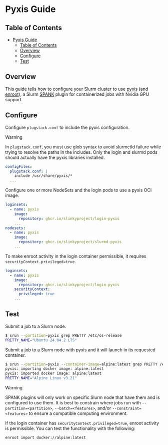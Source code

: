 # Pyxis Guide

## Table of Contents

<!-- mdformat-toc start --slug=github --no-anchors --maxlevel=6 --minlevel=1 -->

- [Pyxis Guide](#pyxis-guide)
  - [Table of Contents](#table-of-contents)
  - [Overview](#overview)
  - [Configure](#configure)
  - [Test](#test)

<!-- mdformat-toc end -->

## Overview

This guide tells how to configure your Slurm cluster to use [pyxis] (and
[enroot]), a Slurm [SPANK] plugin for containerized jobs with Nvidia GPU
support.

## Configure

Configure `plugstack.conf` to include the pyxis configuration.

> [!WARNING]
>
> In `plugstack.conf`, you must use glob syntax to avoid slurmctld failure while
> trying to resolve the paths in the includes. Only the login and slurmd pods
> should actually have the pyxis libraries installed.

```yaml
configFiles:
  plugstack.conf: |
    include /usr/share/pyxis/*
  ...
```

Configure one or more NodeSets and the login pods to use a pyxis OCI image.

```yaml
loginsets:
  - name: pyxis
    image:
      repository: ghcr.io/slinkyproject/login-pyxis
    ...
nodesets:
  - name: pyxis
    image:
      repository: ghcr.io/slinkyproject/slurmd-pyxis
    ...
```

To make enroot activity in the login container permissible, it requires
`securityContext.privileged=true`.

```yaml
loginsets:
  - name: pyxis
    image:
      repository: ghcr.io/slinkyproject/login-pyxis
    securityContext:
      privileged: true
    ...
```

## Test

Submit a job to a Slurm node.

```bash
$ srun --partition=pyxis grep PRETTY /etc/os-release
PRETTY_NAME="Ubuntu 24.04.2 LTS"
```

Submit a job to a Slurm node with pyxis and it will launch in its requested
container.

```bash
$ srun --partition=pyxis --container-image=alpine:latest grep PRETTY /etc/os-release
pyxis: importing docker image: alpine:latest
pyxis: imported docker image: alpine:latest
PRETTY_NAME="Alpine Linux v3.21"
```

> [!WARNING]
>
> SPANK plugins will only work on specific Slurm node that have them and is
> configured to use them. It is best to constrain where jobs run with
> `--partition=<partition>`, `--batch=<features>`, and/or
> `--constraint=<features>` to ensure a compatible computing environment.

If the login container has `securityContext.privileged=true`, enroot activity is
permissible. You can test the functionality with the following:

```bash
enroot import docker://alpine:latest
```

<!-- Links -->

[enroot]: https://github.com/NVIDIA/enroot
[pyxis]: https://github.com/NVIDIA/pyxis
[spank]: https://slurm.schedmd.com/spank.html
